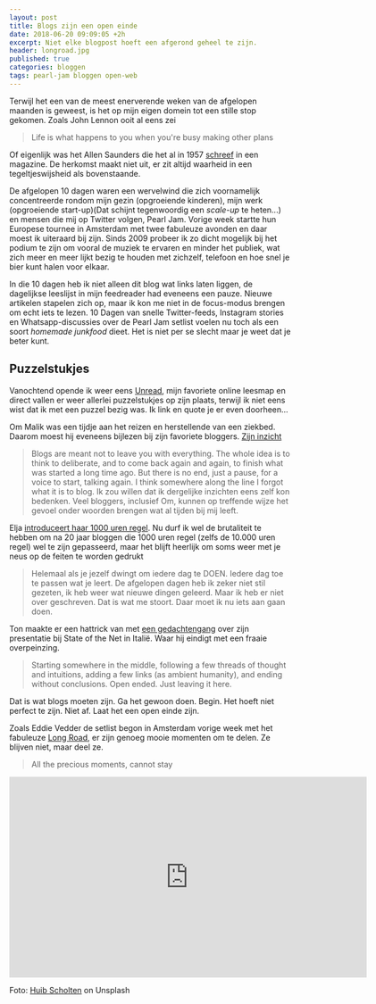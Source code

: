 ```yaml
---
layout: post
title: Blogs zijn een open einde
date: 2018-06-20 09:09:05 +2h
excerpt: Niet elke blogpost hoeft een afgerond geheel te zijn.
header: longroad.jpg
published: true
categories: bloggen
tags: pearl-jam bloggen open-web
---
```

Terwijl het een van de meest enerverende weken van de afgelopen maanden is geweest, is het op mijn eigen domein tot een stille stop gekomen. Zoals John Lennon ooit al eens zei
> Life is what happens to you when you're busy making other plans

Of eigenlijk was het Allen Saunders die het al in 1957 [schreef](https://quoteinvestigator.com/2012/05/06/other-plans/) in een magazine. De herkomst maakt niet uit, er zit altijd waarheid in een tegeltjeswijsheid als bovenstaande. 

De afgelopen 10 dagen waren een wervelwind die zich voornamelijk concentreerde rondom mijn gezin (opgroeiende kinderen), mijn werk (opgroeiende start-up)(Dat schijnt tegenwoordig een _scale-up_ te heten...) en mensen die mij op Twitter volgen, Pearl Jam. Vorige week startte hun Europese tournee in Amsterdam met twee fabuleuze avonden en daar moest ik uiteraard bij zijn. Sinds 2009 probeer ik zo dicht mogelijk bij het podium te zijn om vooral de muziek te ervaren en minder het publiek, wat zich meer en meer lijkt bezig te houden met zichzelf, telefoon en hoe snel je bier kunt halen voor elkaar. 

In die 10 dagen heb ik niet alleen dit blog wat links laten liggen, de dagelijkse leeslijst in mijn feedreader had eveneens een pauze. Nieuwe artikelen stapelen zich op, maar ik kon me niet in de focus-modus brengen om echt iets te lezen. 10 Dagen van snelle Twitter-feeds, Instagram stories en Whatsapp-discussies over de Pearl Jam setlist voelen nu toch als een soort *homemade junkfood* dieet. Het is niet per se slecht maar je weet dat je beter kunt. 

## Puzzelstukjes
Vanochtend opende ik weer eens [Unread](https://www.goldenhillsoftware.com/unread/), mijn favoriete online leesmap en direct vallen er weer allerlei puzzelstukjes op zijn plaats, terwijl ik niet eens wist dat ik met een puzzel bezig was. Ik link en quote je er even doorheen...


Om Malik was een tijdje aan het reizen en herstellende van een ziekbed. Daarom moest hij eveneens bijlezen bij zijn favoriete bloggers. [Zijn inzicht](https://om.co/2018/06/15/you-know-that-thing-called-blogging/) 
> Blogs are meant not to leave you with everything. The whole idea is to think to deliberate, and to come back again and again, to finish what was started a long time ago. But there is no end, just a pause, for a voice to start, talking again. I think somewhere along the line I forgot what it is to blog.
Ik zou willen dat ik dergelijke inzichten eens zelf kon bedenken. Veel bloggers, inclusief Om, kunnen op treffende wijze het gevoel onder woorden brengen wat al tijden bij mij leeft. 

Elja [introduceert haar 1000 uren regel](https://www.eljadaae.nl/je-moet-niet-denken-over-doen-de-1000-urenregel/). Nu durf ik wel de brutaliteit te hebben om na 20 jaar bloggen die 1000 uren regel (zelfs de 10.000 uren regel) wel te zijn gepasseerd, maar het blijft heerlijk om soms weer met je neus op de feiten te worden gedrukt
> Helemaal als je jezelf dwingt om iedere dag te DOEN. Iedere dag toe te passen wat je leert.
De afgelopen dagen heb ik zeker niet stil gezeten, ik heb weer wat nieuwe dingen geleerd. Maar ik heb er niet over geschreven. Dat is wat me stoort. Daar moet ik nu iets aan gaan doen.

Ton maakte er een hattrick van met [een gedachtengang](https://www.zylstra.org/blog/2018/06/of-scaling-tv-salons-and-the-invisible-hand-of-networks/) over zijn presentatie bij State of the Net in Italië. Waar hij eindigt met een fraaie overpeinzing.
> Starting somewhere in the middle, following a few threads of thought and intuitions, adding a few links (as ambient humanity), and ending without conclusions. Open ended. Just leaving it here.

Dat is wat blogs moeten zijn. Ga het gewoon doen. Begin. Het hoeft niet perfect te zijn. Niet af. Laat het een open einde zijn. 

Zoals Eddie Vedder de setlist begon in Amsterdam vorige week met het fabuleuze [Long Road](https://genius.com/Pearl-jam-long-road-lyrics), er zijn genoeg mooie momenten om te delen. Ze blijven niet, maar deel ze.
> All the precious moments, cannot stay

<iframe width="640" height="360" src="https://www.youtube.com/embed/cNmAHc8afRM?ecver=1" frameborder="0" allow="autoplay; encrypted-media" allowfullscreen></iframe>
 

Foto: [Huib Scholten](https://unsplash.com/photos/BboXv0rveOg?utm_source=unsplash&utm_medium=referral&utm_content=creditCopyText) on Unsplash